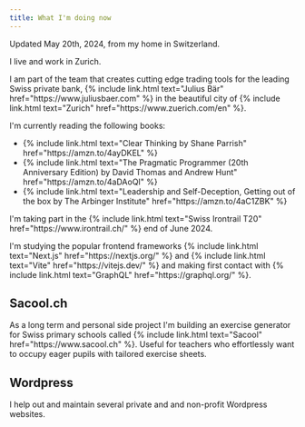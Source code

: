 ```yaml
---
title: What I'm doing now
---
```


<p class="my-4">
    Updated May 20th, 2024, from my home in Switzerland.
</p>

<p class="my-4">I live and work in Zurich.</p>

<p class="my-4">
    I am part of the team that creates cutting edge trading tools for the leading
    Swiss private bank, {% include link.html text="Julius Bär" href="https://www.juliusbaer.com" %} in the beautiful
    city of {% include link.html text="Zurich" href="https://www.zuerich.com/en" %}.
</p>

<p class="my-4">I'm currently reading the following books:</p>
<ul class="px-4">
    <li class="list-disc">{% include link.html text="Clear Thinking by Shane Parrish" href="https://amzn.to/4ayDKEL" %}
    </li>
    <li class="list-disc">{% include link.html text="The Pragmatic Programmer (20th Anniversary Edition) by David Thomas
        and Andrew Hunt" href="https://amzn.to/4aDAoQI" %}</li>
    <li class="list-disc">{% include link.html text="Leadership and Self-Deception, Getting out of the box by The
        Arbinger Institute" href="https://amzn.to/4aC1ZBK" %}</li>
</ul>


<p class="my-4">I'm taking part in the {% include link.html text="Swiss Irontrail T20" href="https://www.irontrail.ch/"
    %} end of June 2024. </p>

<p class="my-4">I'm studying the popular frontend frameworks {% include link.html text="Next.js"
    href="https://nextjs.org/" %} and {% include link.html text="Vite" href="https://vitejs.dev/" %} and making first
    contact with {% include link.html text="GraphQL" href="https://graphql.org/" %}.</p>

## Sacool.ch
<p class="my-4">As a long term and personal side project I'm building an exercise generator for Swiss primary schools
    called {%
    include link.html text="Sacool"
    href="https://www.sacool.ch" %}. Useful for teachers who effortlessly want to occupy eager pupils with tailored
    exercise sheets.</p>

## Wordpress
<p class="my-4">I help out and maintain several private and and non-profit Wordpress websites.</p>